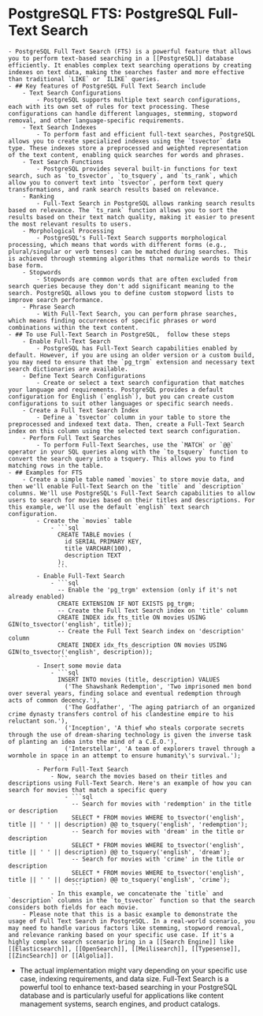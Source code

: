 # PostgreSQL FTS: PostgreSQL Full-Text Search
	- PostgreSQL Full Text Search (FTS) is a powerful feature that allows you to perform text-based searching in a [[PostgreSQL]] database efficiently. It enables complex text searching operations by creating indexes on text data, making the searches faster and more effective than traditional `LIKE` or `ILIKE` queries.
	- ## Key features of PostgreSQL Full Text Search include
		- Text Search Configurations
			- PostgreSQL supports multiple text search configurations, each with its own set of rules for text processing. These configurations can handle different languages, stemming, stopword removal, and other language-specific requirements.
		- Text Search Indexes
			- To perform fast and efficient full-text searches, PostgreSQL allows you to create specialized indexes using the `tsvector` data type. These indexes store a preprocessed and weighted representation of the text content, enabling quick searches for words and phrases.
		- Text Search Functions
			- PostgreSQL provides several built-in functions for text search, such as `to_tsvector`, `to_tsquery`, and `ts_rank`, which allow you to convert text into `tsvector`, perform text query transformations, and rank search results based on relevance.
		- Ranking
			- Full-Text Search in PostgreSQL allows ranking search results based on relevance. The `ts_rank` function allows you to sort the results based on their text match quality, making it easier to present the most relevant results to users.
		- Morphological Processing
			- PostgreSQL's Full-Text Search supports morphological processing, which means that words with different forms (e.g., plural/singular or verb tenses) can be matched during searches. This is achieved through stemming algorithms that normalize words to their base form.
		- Stopwords
			- Stopwords are common words that are often excluded from search queries because they don't add significant meaning to the search. PostgreSQL allows you to define custom stopword lists to improve search performance.
		- Phrase Search
			- With Full-Text Search, you can perform phrase searches, which means finding occurrences of specific phrases or word combinations within the text content.
	- ## To use Full-Text Search in PostgreSQL,  follow these steps
		- Enable Full-Text Search
			- PostgreSQL has Full-Text Search capabilities enabled by default. However, if you are using an older version or a custom build, you may need to ensure that the `pg_trgm` extension and necessary text search dictionaries are available.
		- Define Text Search Configurations
			- Create or select a text search configuration that matches your language and requirements. PostgreSQL provides a default configuration for English (`english`), but you can create custom configurations to suit other languages or specific search needs.
		- Create a Full Text Search Index
			- Define a `tsvector` column in your table to store the preprocessed and indexed text data. Then, create a Full-Text Search index on this column using the selected text search configuration.
		- Perform Full Text Searches
			- To perform Full-Text Searches, use the `MATCH` or `@@` operator in your SQL queries along with the `to_tsquery` function to convert the search query into a tsquery. This allows you to find matching rows in the table.
	- ## Examples for FTS
		- Create a simple table named `movies` to store movie data, and then we'll enable Full-Text Search on the `title` and `description` columns. We'll use PostgreSQL's Full-Text Search capabilities to allow users to search for movies based on their titles and descriptions. For this example, we'll use the default `english` text search configuration.
			- Create the `movies` table
				- ```sql
				  CREATE TABLE movies (
				  	id SERIAL PRIMARY KEY,
				  	title VARCHAR(100),
				  	description TEXT
				  );
				  ```
			- Enable Full-Text Search
				- ```sql
				  -- Enable the 'pg_trgm' extension (only if it's not already enabled)
				  CREATE EXTENSION IF NOT EXISTS pg_trgm;
				  -- Create the Full Text Search index on 'title' column
				  CREATE INDEX idx_fts_title ON movies USING GIN(to_tsvector('english', title));
				  -- Create the Full Text Search index on 'description' column
				  CREATE INDEX idx_fts_description ON movies USING GIN(to_tsvector('english', description));
				  ```
			- Insert some movie data
				- ```sql
				  INSERT INTO movies (title, description) VALUES
				    ('The Shawshank Redemption', 'Two imprisoned men bond over several years, finding solace and eventual redemption through acts of common decency.'),
				    ('The Godfather', 'The aging patriarch of an organized crime dynasty transfers control of his clandestine empire to his reluctant son.'),
				    ('Inception', 'A thief who steals corporate secrets through the use of dream-sharing technology is given the inverse task of planting an idea into the mind of a C.E.O.'),
				    ('Interstellar', 'A team of explorers travel through a wormhole in space in an attempt to ensure humanity\'s survival.');
				  ```
			- Perform Full-Text Search
				- Now, search the movies based on their titles and descriptions using Full-Text Search. Here's an example of how you can search for movies that match a specific query
					- ```sql
					  -- Search for movies with 'redemption' in the title or description
					  SELECT * FROM movies WHERE to_tsvector('english', title || ' ' || description) @@ to_tsquery('english', 'redemption');
					  -- Search for movies with 'dream' in the title or description
					  SELECT * FROM movies WHERE to_tsvector('english', title || ' ' || description) @@ to_tsquery('english', 'dream');
					  -- Search for movies with 'crime' in the title or description
					  SELECT * FROM movies WHERE to_tsvector('english', title || ' ' || description) @@ to_tsquery('english', 'crime');
					  ```
				- In this example, we concatenate the `title` and `description` columns in the `to_tsvector` function so that the search considers both fields for each movie.
		- Please note that this is a basic example to demonstrate the usage of Full Text Search in PostgreSQL. In a real-world scenario, you may need to handle various factors like stemming, stopword removal, and relevance ranking based on your specific use case. If it's a highly complex search scenario bring in a [[Search Engine]] like [[Elasticsearch]], [[OpenSearch]], [[Meilisearch]], [[Typesense]], [[ZincSearch]] or [[Algolia]].
- The actual implementation might vary depending on your specific use case, indexing requirements, and data size. Full-Text Search is a powerful tool to enhance text-based searching in your PostgreSQL database and is particularly useful for applications like content management systems, search engines, and product catalogs.